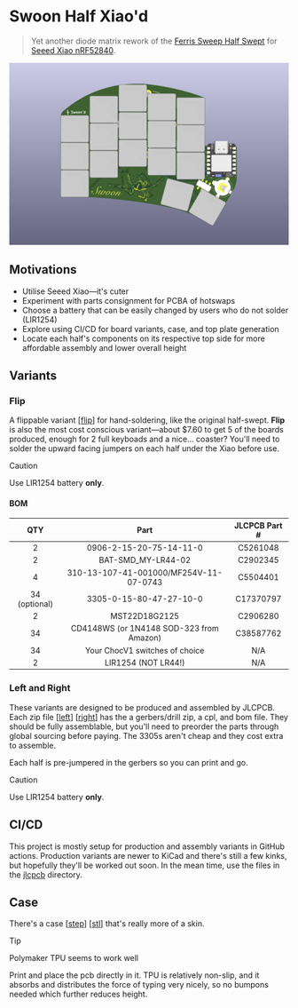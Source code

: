# Swoon Half Xiao'd

> Yet another diode matrix rework of the
> [Ferris Sweep Half Swept](https://github.com/davidphilipbarr/Sweep/tree/main/Sweep%20half-swept)
> for
> [Seeed Xiao nRF52840](https://www.seeedstudio.com/Seeed-XIAO-BLE-nRF52840-p-5201.html).

![Swoon Half Xiao'd](.images/swoon_render.jpg)

## Motivations

- Utilise Seeed Xiao—it's cuter
- Experiment with parts consignment for PCBA of hotswaps
- Choose a battery that can be easily changed by users who do not solder
  (LIR1254)
- Explore using CI/CD for board variants, case, and top plate generation
- Locate each half's components on its respective top side for more affordable
  assembly and lower overall height

## Variants

### **Flip**

A flippable variant [[flip](/jlcpcb/swoon_FLIP.zip)] for hand-soldering, like
the original half-swept. **Flip** is also the most cost conscious variant—about
$7.60 to get 5 of the boards produced, enough for 2 full keyboads and a nice...
coaster? You'll need to solder the upward facing jumpers on each half under the
Xiao before use.

> [!CAUTION]
> Use LIR1254 battery __only__.

#### BOM

|      QTY      |                   Part                   | JLCPCB Part # |
| :-----------: | :--------------------------------------: | :-----------: |
|       2       |         0906-2-15-20-75-14-11-0          |   C5261048    |
|       2       |            BAT-SMD_MY-LR44-02            |   C2902345    |
|       4       |  310-13-107-41-001000/MF254V-11-07-0743  |   C5504401    |
| 34 (optional) |         3305-0-15-80-47-27-10-0          |   C17370797   |
|       2       |              MST22D18G2125               |   C2906280    |
|      34       | CD4148WS (or 1N4148 SOD-323 from Amazon) |   C38587762   |
|      34       |      Your ChocV1 switches of choice      |      N/A      |
|       2       |           LIR1254 (NOT LR44!)            |      N/A      |

### **Left** and **Right**

These variants are designed to be produced and assembled by JLCPCB. Each zip
file [[left](/jlcpcb/swoon_LEFT.zip)] [[right](/jlcpcb/swoon_RIGHT.zip)] has the
a gerbers/drill zip, a cpl, and bom file. They should be fully assemblable, but
you'll need to preorder the parts through global sourcing before paying. The
3305s aren't cheap and they cost extra to assemble.

Each half is pre-jumpered in the gerbers so you can print and go.

> [!CAUTION]
> Use LIR1254 battery __only__.

## CI/CD

This project is mostly setup for production and assembly variants in GitHub
actions. Production variants are newer to KiCad and there's still a few kinks,
but hopefully they'll be worked out soon. In the mean time, use the files in the
[jlcpcb](/jlcpcb/) directory.

## Case

There's a case [[step](/case/case.step)] [[stl](/case/case.stl)] that's really
more of a skin.

> [!TIP]
> Polymaker TPU seems to work well

Print and place the pcb directly in it. TPU is relatively non-slip, and it
absorbs and distributes the force of typing very nicely, so no bumpons needed
which further reduces height.
